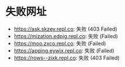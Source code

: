 # 失败网址
- https://ask.skzey.repl.co: 失败 (403
Failed)
- https://mization.edpjg.repl.co: 失败 (Failed)
- https://moo.zxco.repl.co: 失败 (Failed)
- https://apping.eywjx.repl.co: 失败 (Failed)
- https://rows--zixk.repl.co: 失败 (403
Failed)
